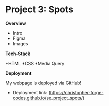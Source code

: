 # Project 3: Spots

**Overview**  

* Intro  
* Figma  
* Images  
  
**Tech-Stack**

*HTML
*CSS
*Media Query

**Deployment**

My webpage is deployed via GitHub!

* Deployment link: (https://christopher-forge-codes.github.io/se_project_spots/)